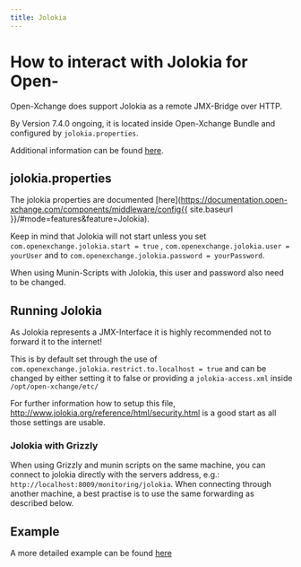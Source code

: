```yaml
---
title: Jolokia
---
```


# How to interact with Jolokia for Open-

Open-Xchange does support Jolokia as a remote JMX-Bridge over HTTP.

By Version 7.4.0 ongoing, it is located inside Open-Xchange Bundle and configured by `jolokia.properties`.

Additional information can be found [here](http://www.jolokia.org/).

## jolokia.properties

The jolokia properties are documented [here](https://documentation.open-xchange.com/components/middleware/config{{ site.baseurl }}/#mode=features&feature=Jolokia).

Keep in mind that Jolokia will not start unless you set `com.openexchange.jolokia.start = true` , `com.openexchange.jolokia.user = yourUser` and to `com.openexchange.jolokia.password = yourPassword`.

When using Munin-Scripts with Jolokia, this user and password also need to be changed.

## Running Jolokia

As Jolokia represents a JMX-Interface it is highly recommended not to forward it to the internet!

This is by default set through the use of `com.openexchange.jolokia.restrict.to.localhost = true` and can be changed by either setting it to false or providing a `jolokia-access.xml` inside `/opt/open-xchange/etc/`

For further information how to setup this file, http://www.jolokia.org/reference/html/security.html is a good start as all those settings are usable.

### Jolokia with Grizzly

When using Grizzly and munin scripts on the same machine, you can connect to jolokia directly with the servers address, e.g.: `http://localhost:8009/monitoring/jolokia`. When connecting through another machine, a best practise is to use the same forwarding as described below.

## Example

A more detailed example can be found [here](login_counter_howto.html)